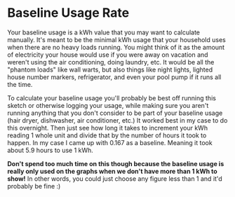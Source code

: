 # Baseline Usage Rate #

Your baseline usage is a kWh value that you may want to calculate manually. It's meant to be the minimal kWh usage that your household uses when there are no heavy loads running. You might think of it as the amount of electricity your house would use if you were away on vacation and weren't using the air conditioning, doing laundry, etc. It would be all the "phantom loads" like wall warts, but also things like night lights, lighted house number markers, refrigerator, and even your pool pump if it runs all the time.

To calculate your baseline usage you'll probably be best off running this sketch or otherwise logging your usage, while making sure you aren't running anything that you don't consider to be part of your baseline usage (hair dryer, dishwasher, air conditioner, etc.) It worked best in my case to do this overnight. Then just see how long it takes to increment your kWh reading 1 whole unit and divide that by the number of hours it took to happen. In my case I came up with 0.167 as a baseline. Meaning it took about 5.9 hours to use 1 kWh.

**Don't spend too much time on this though because the baseline usage is really only used on the graphs when we don't have more than 1 kWh to show!** In other words, you could just choose any figure less than 1 and it'd probably be fine :)
